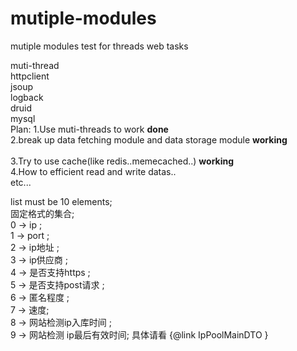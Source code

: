 # mutiple-modules
mutiple modules test for threads web tasks

[use]:
  springboot<br>
  muti-thread<br>
  httpclient<br>
  jsoup<br>
  logback<br>
  druid<br>
  mysql<br>
Plan:
  1.Use muti-threads to work <strong>done</strong> <br> 
  2.break up data fetching module and data storage module <strong>working</strong> <br>  
  3.Try to use cache(like redis..memecached..) <strong>working</strong> <br>
  4.How to efficient read and write datas..<br>
  etc...<br>


list must be 10 elements; <br>
固定格式的集合;<br> 
0 -> ip ;<br>
1 -> port ;<br>
2 -> ip地址 ; <br>
3 -> ip供应商 ; <br>
4 -> 是否支持https ;<br> 
5 -> 是否支持post请求 ; <br>
6 -> 匿名程度 ; <br>
7 -> 速度; <br>
8 -> 网站检测ip入库时间 ; <br>
9 -> 网站检测 ip最后有效时间; 具体请看 {@link IpPoolMainDTO }<br>
